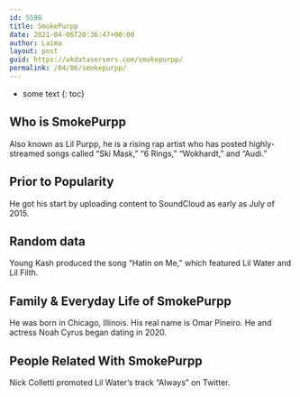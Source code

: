 ```yaml
---
id: 5598
title: SmokePurpp
date: 2021-04-06T20:36:47+00:00
author: Laima
layout: post
guid: https://ukdataservers.com/smokepurpp/
permalink: /04/06/smokepurpp/
---
```


* some text
{: toc}


## Who is SmokePurpp
                  
                  
                  
Also known as Lil Purpp, he is a rising rap artist who has posted highly-streamed songs called &#8220;Ski Mask,&#8221; &#8220;6 Rings,&#8221; &#8220;Wokhardt,&#8221; and &#8220;Audi.&#8221;
                  
              
            
              
            
                
                
                
## Prior to Popularity
                  
                  
                  
He got his start by uploading content to SoundCloud as early as July of 2015.
                  
              
            
              
            
                
                
                
## Random data
                  
                  
                  
Young Kash produced the song &#8220;Hatin on Me,&#8221; which featured Lil Water and Lil Filth.
                  
              
            
              
            
                
                
                
## Family & Everyday Life of SmokePurpp
                  
                  
                  
He was born in Chicago, Illinois. His real name is Omar Pineiro. He and actress Noah Cyrus began dating in 2020.
                  
              
            
              
            
                
                
                
## People Related With SmokePurpp
                  
                  
                  
Nick Colletti promoted Lil Water&#8217;s track &#8220;Always&#8221; on Twitter.
                  
              
            
              
            
                
              
            
              
              
            
            
              
            
          
          
          